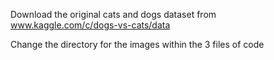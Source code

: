 
Download the original cats and dogs dataset from www.kaggle.com/c/dogs-vs-cats/data

Change the directory for the images within the 3 files of code
